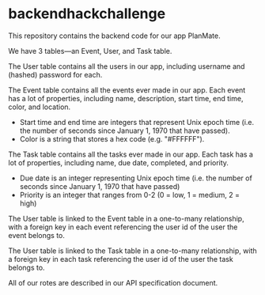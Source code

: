 # backendhackchallenge
This repository contains the backend code for our app PlanMate.

We have 3 tables—an Event, User, and Task table.

The User table contains all the users in our app, including username and (hashed) password for each.

The Event table contains all the events ever made in our app. Each event has a lot of properties, including name, description, start time, end time, color, and location.
- Start time and end time are integers that represent Unix epoch time (i.e. the number of seconds since January 1, 1970 that have passed).
- Color is a string that stores a hex code (e.g. "#FFFFFF").

The Task table contains all the tasks ever made in our app. Each task has a lot of properties, including name, due date, completed, and priority.
- Due date is an integer representing Unix epoch time (i.e. the number of seconds since January 1, 1970 that have passed)
- Priority is an integer that ranges from 0-2 (0 = low, 1 = medium, 2 = high)

The User table is linked to the Event table in a one-to-many relationship, with a foreign key in each event referencing the user id of the user the event belongs to.

The User table is linked to the Task table in a one-to-many relationship, with a foreign key in each task referencing the user id of the user the task belongs to.

All of our rotes are described in our API specification document.
